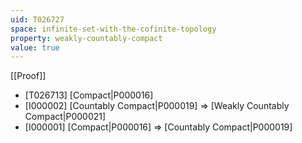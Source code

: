 ```yaml
---
uid: T026727
space: infinite-set-with-the-cofinite-topology
property: weakly-countably-compact
value: true
---
```

[[Proof]]

* [T026713] [Compact|P000016]
* [I000002] [Countably Compact|P000019] => [Weakly Countably Compact|P000021]
* [I000001] [Compact|P000016] => [Countably Compact|P000019]

